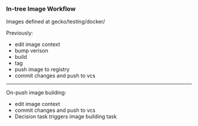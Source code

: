 ### In-tree Image Workflow

Images defined at gecko/testing/docker/

<div class="fragment">
    Previously:<br>
    <ul>
        <li>edit image context</li>
        <li>bump verison</li>
        <li>build</li>
        <li>tag</li>
        <li>push image to registry</li>
        <li>commit changes and push to vcs</li>
    </ul>
</div>

<div class="fragment">
    <hr>
    On-push image building:<br>
    <ul>
        <li>edit image context</li>
        <li>commit changes and push to vcs</li>
        <li>Decision task triggers image building task</li>
    </ul>
</div>
